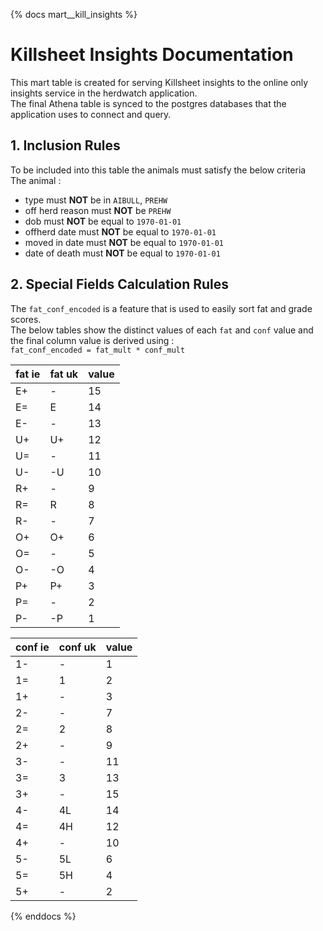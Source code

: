 {% docs mart__kill_insights %}
# **Killsheet Insights Documentation**
This mart table is created for serving Killsheet insights to the online only insights service in the herdwatch application.   
The final Athena table is synced to the postgres databases that the application uses to connect and query.   
## 1. Inclusion Rules    
To be included into this table the animals must satisfy the below criteria   
The animal :
-  type must **NOT** be in ```AIBULL```, ```PREHW```
-  off herd reason must **NOT** be ```PREHW```
-  dob must **NOT** be equal to ```1970-01-01```
-  offherd date must **NOT** be equal to ```1970-01-01```
-  moved in date must **NOT** be equal to ```1970-01-01```
-  date of death must **NOT** be equal to ```1970-01-01```

## 2. Special Fields Calculation Rules
The ```fat_conf_encoded``` is a feature that is used to easily sort fat and grade scores.   
The below tables show the distinct values of each ```fat``` and ```conf``` value and the final column value is derived using :   
```fat_conf_encoded = fat_mult * conf_mult```


| fat ie | fat uk | value |
|--------|--------|-------|
| E+     | -      | 15     |
| E=     | E      | 14     |
| E-     | -      | 13     |
| U+     | U+     | 12     |
| U=     | -      | 11    |
| U-     | -U     | 10    |
| R+     | -      | 9    |
| R=     | R      | 8    |
| R-     | -      | 7    |
| O+     | O+     | 6    |
| O=     | -      | 5     |
| O-     | -O     | 4     |
| P+     | P+     | 3     |
| P=     | -      | 2     |
| P-     | -P     | 1     |

| conf ie 	| conf uk 	| value 	|
|---------	|---------	|-------	|
| 1-      	| -       	| 1     	|
| 1=      	| 1       	| 2     	|
| 1+      	| -       	| 3     	|
| 2-      	| -       	| 7     	|
| 2=      	| 2       	| 8    	|
| 2+      	| -       	| 9    	|
| 3-      	| -       	| 11    	|
| 3=      	| 3       	| 13    	|
| 3+      	| -       	| 15    	|
| 4-      	| 4L      	| 14    	|
| 4=      	| 4H      	| 12     	|
| 4+      	| -       	| 10    	|
| 5-      	| 5L      	| 6     	|
| 5=      	| 5H      	| 4     	|
| 5+      	| -       	| 2     	|
{% enddocs %}